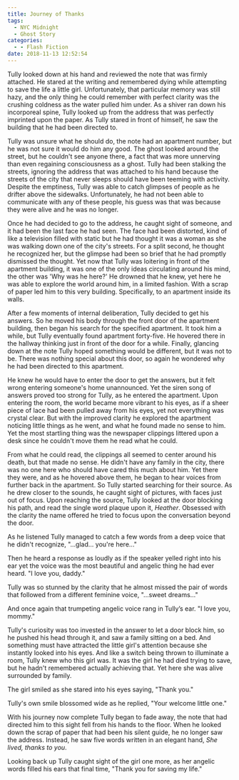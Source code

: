```yaml
---
title: Journey of Thanks
tags:
  - NYC Midnight
  - Ghost Story
categories:
  - - Flash Fiction
date: 2018-11-13 12:52:54
---
```


Tully looked down at his hand and reviewed the note that was firmly attached.  He stared at the writing and remembered dying while attempting to save the life a little girl.  Unfortunately, that particular memory was still hazy, and the only thing he could remember with perfect clarity was the crushing coldness as the water pulled him under.  As a shiver ran down his incorporeal spine, Tully looked up from the address that was perfectly imprinted upon the paper.  As Tully stared in front of himself, he saw the building that he had been directed to.

Tully was unsure what he should do, the note had an apartment number, but he was not sure it would do him any good.  The ghost looked around the street, but he couldn't see anyone there, a fact that was more unnerving than even regaining consciousness as a ghost.<!-- more -->  Tully had been stalking the streets, ignoring the address that was attached to his hand because the streets of the city that never sleeps should have been teeming with activity.  Despite the emptiness, Tully was able to catch glimpses of people as he drifter above the sidewalks.  Unfortunately, he had not been able to communicate with any of these people, his guess was that was because they were alive and he was no longer.

Once he had decided to go to the address, he caught sight of someone, and it had been the last face he had seen.  The face had been distorted, kind of like a television filled with static but he had thought it was a woman as she was walking down one of the city's streets.  For a split second, he thought he recognized her, but the glimpse had been so brief that he had promptly dismissed the thought.  Yet now that Tully was loitering in front of the apartment building, it was one of the only ideas circulating around his mind, the other was 'Why was he here?'  He drowned that he knew, yet here he was able to explore the world around him, in a limited fashion.  With a scrap of paper led him to this very building.  Specifically, to an apartment inside its walls.

After a few moments of internal deliberation, Tully decided to get his answers.  So he moved his body through the front door of the apartment building, then began his search for the specified apartment.  It took him a while, but Tully eventually found apartment forty-five.  He hovered there in the hallway thinking just in front of the door for a while.  Finally, glancing down at the note Tully hoped something would be different, but it was not to be.  There was nothing special about this door, so again he wondered why he had been directed to this apartment.

He knew he would have to enter the door to get the answers, but it felt wrong entering someone's home unannounced.  Yet the siren song of answers proved too strong for Tully, as he entered the apartment.  Upon entering the room, the world became more vibrant to his eyes, as if a sheer piece of lace had been pulled away from his eyes, yet not everything was crystal clear.  But with the improved clarity he explored the apartment noticing little things as he went, and what he found made no sense to him.  Yet the most startling thing was the newspaper clippings littered upon a desk since he couldn't move them he read what he could.

From what he could read, the clippings all seemed to center around his death, but that made no sense.  He didn't have any family in the city, there was no one here who should have cared this much about him.  Yet there they were, and as he hovered above them, he began to hear voices from further back in the apartment.  So Tully started searching for their source.  As he drew closer to the sounds, he caught sight of pictures, with faces just out of focus.  Upon reaching the source, Tully looked at the door blocking his path, and read the single word plaque upon it, _Heather_.  Obsessed with the clarity the name offered he tried to focus upon the conversation beyond the door.

As he listened Tully managed to catch a few words from a deep voice that he didn't recognize, "...glad... you're here..." 

Then he heard a response as loudly as if the speaker yelled right into his ear yet the voice was the most beautiful and angelic thing he had ever heard.  "I love you, daddy."

Tully was so stunned by the clarity that he almost missed the pair of words that followed from a different feminine voice, "...sweet dreams..."

And once again that trumpeting angelic voice rang in Tully’s ear.  "I love you, mommy."

Tully's curiosity was too invested in the answer to let a door block him, so he pushed his head through it, and saw a family sitting on a bed.  And something must have attracted the little girl's attention because she instantly looked into his eyes.  And like a switch being thrown to illuminate a room, Tully knew who this girl was.  It was the girl he had died trying to save, but he hadn't remembered actually achieving that.  Yet here she was alive surrounded by family.

The girl smiled as she stared into his eyes saying, "Thank you."

Tully's own smile blossomed wide as he replied, "Your welcome little one."

With his journey now complete Tully began to fade away, the note that had directed him to this sight fell from his hands to the floor.  When he looked down the scrap of paper that had been his silent guide, he no longer saw the address.  Instead, he saw five words written in an elegant hand, _She lived, thanks to you_.

Looking back up Tully caught sight of the girl one more, as her angelic words filled his ears that final time, "Thank you for saving my life."